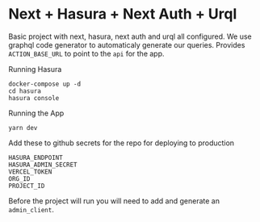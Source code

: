 Next + Hasura + Next Auth + Urql
===

Basic project with next, hasura, next auth and urql all configured.
We use graphql code generator to automaticaly generate our queries.
Provides `ACTION_BASE_URL` to point to the `api` for the app.

Running Hasura
```
docker-compose up -d
cd hasura
hasura console
```

Running the App
```
yarn dev
```

Add these to github secrets for the repo for deploying to production

```
HASURA_ENDPOINT
HASURA_ADMIN_SECRET
VERCEL_TOKEN
ORG_ID
PROJECT_ID
````

Before the project will run you will need to add and generate an `admin_client`.